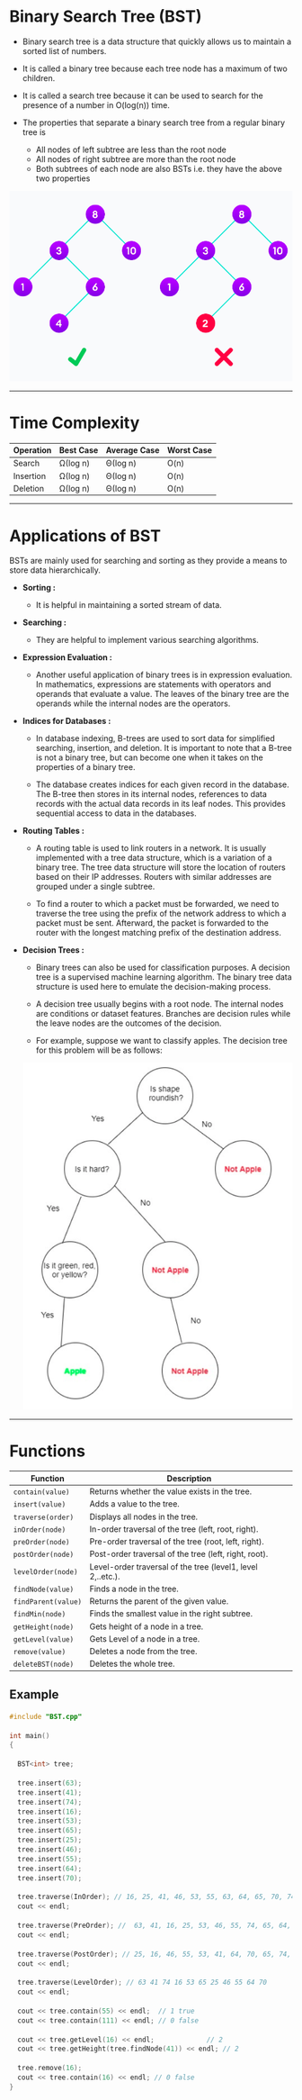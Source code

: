 # Binary Search Tree (BST)

- Binary search tree is a data structure that quickly allows us to maintain a sorted list of numbers.

- It is called a binary tree because each tree node has a maximum of two children.

- It is called a search tree because it can be used to search for the presence of a number in O(log(n)) time.

- The properties that separate a binary search tree from a regular binary tree is

    - All nodes of left subtree are less than the root node
    - All nodes of right subtree are more than the root node
    - Both subtrees of each node are also BSTs i.e. they have the above two properties

![BST](imgs/BST.png)

---------------------------------------------------

# Time Complexity

| Operation	| Best Case | Average Case | Worst Case |
|-----------|-----------|--------------|------------|
|Search  	| Ω(log n)  |	Θ(log n)   |    O(n)    |
|Insertion	| Ω(log n)  |	Θ(log n)   |    O(n)    |
|Deletion	| Ω(log n)  |	Θ(log n)   |    O(n)    |

---------------------------------------------------

# Applications of BST

BSTs are mainly used for searching and sorting as they provide a means to store data hierarchically. 


- **Sorting :**
    - It is helpful in maintaining a sorted stream of data.

- **Searching :**
    - They are helpful to implement various searching algorithms.

- **Expression Evaluation :**

    - Another useful application of binary trees is in expression evaluation. In mathematics, expressions are statements with operators and operands that evaluate a value. The leaves of the binary tree are the operands while the internal nodes are the operators.

- **Indices for Databases :**
    - In database indexing, B-trees are used to sort data for simplified searching, insertion, and deletion. It is important to note that a B-tree is not a binary tree, but can become one when it takes on the properties of a binary tree.

    - The database creates indices for each given record in the database. The B-tree then stores in its internal nodes, references to data records with the actual data records in its leaf nodes. This provides sequential access to data in the databases.

- **Routing Tables :**
    - A routing table is used to link routers in a network. It is usually implemented with a tree data structure, which is a variation of a binary tree. The tree data structure will store the location of routers based on their IP addresses. Routers with similar addresses are grouped under a single subtree.

    - To find a router to which a packet must be forwarded, we need to traverse the tree using the prefix of the network address to which a packet must be sent. Afterward, the packet is forwarded to the router with the longest matching prefix of the destination address.

- **Decision Trees :**

    - Binary trees can also be used for classification purposes. A decision tree is a supervised machine learning algorithm. The binary tree data structure is used here to emulate the decision-making process.

    - A decision tree usually begins with a root node. The internal nodes are conditions or dataset features. Branches are decision rules while the leave nodes are the outcomes of the decision.

    - For example, suppose we want to classify apples. The decision tree for this problem will be as follows:

    ![Decision Trees](imgs/Decision-Trees.png)


------------------------------------------------------


# Functions

|      Function       | Description |
|---------------------|-------------|
| `contain(value)`    |Returns whether the value exists in the tree. |
| `insert(value)    ` |Adds a value to the tree. |
| `traverse(order)  ` |Displays all nodes in the tree. |
| `inOrder(node)    ` |In-order traversal of the tree (left, root, right).   |   
| `preOrder(node)   ` |Pre-order traversal of the tree (root, left, right).  | 
| `postOrder(node)  ` |Post-order traversal of the tree (left, right, root). |
| `levelOrder(node) ` |Level-order traversal of the tree (level1, level 2,..etc.). |
| `findNode(value)`   |Finds a node in the tree. |
| `findParent(value)` |Returns the parent of the given value. |
| `findMin(node)    ` |Finds the smallest value in the right subtree. |
| `getHeight(node)  ` |Gets height of a node in a tree. |
| `getLevel(value)  ` |Gets Level of a node in a tree. |
| `remove(value)    ` |Deletes a node from the tree. |
| `deleteBST(node)  ` |Deletes the whole tree. |


## Example 

```cpp
#include "BST.cpp"

int main()
{

  BST<int> tree;

  tree.insert(63);
  tree.insert(41);
  tree.insert(74);
  tree.insert(16);
  tree.insert(53);
  tree.insert(65);
  tree.insert(25);
  tree.insert(46);
  tree.insert(55);
  tree.insert(64);
  tree.insert(70);

  tree.traverse(InOrder); // 16, 25, 41, 46, 53, 55, 63, 64, 65, 70, 74.
  cout << endl;

  tree.traverse(PreOrder); //  63, 41, 16, 25, 53, 46, 55, 74, 65, 64, 70.
  cout << endl;

  tree.traverse(PostOrder); // 25, 16, 46, 55, 53, 41, 64, 70, 65, 74, 63.
  cout << endl;

  tree.traverse(LevelOrder); // 63 41 74 16 53 65 25 46 55 64 70
  cout << endl;

  cout << tree.contain(55) << endl;  // 1 true
  cout << tree.contain(111) << endl; // 0 false

  cout << tree.getLevel(16) << endl;             // 2
  cout << tree.getHeight(tree.findNode(41)) << endl; // 2

  tree.remove(16);
  cout << tree.contain(16) << endl; // 0 false
}
```
